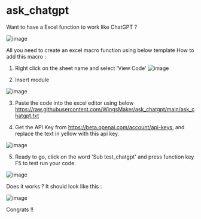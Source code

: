 # ask_chatgpt
Want to have a Excel function to work like ChatGPT ?

![image](https://user-images.githubusercontent.com/32192638/215730349-212487e0-1a4e-4c3f-8e24-97e6ab3953de.png)

All you need to create an excel macro function using below template
How to add this macro :

1.   Right click on the sheet name and select 'View Code'
![image](https://user-images.githubusercontent.com/32192638/215746574-a428a6d3-cd61-46f2-9462-af508e3ae25b.png)

2.   Insert module 

![image](https://user-images.githubusercontent.com/32192638/215747008-fc8ff01e-7c44-4491-a472-fd3d8ddd682c.png)

3.   Paste the code into the excel editor using below
     https://raw.githubusercontent.com/WingsMaker/ask_chatgpt/main/ask_chatgpt.txt
     
4.   Get the API Key from https://beta.openai.com/account/api-keys, and replace the text in yellow with this api key.

![image](https://user-images.githubusercontent.com/32192638/215747683-48a212b3-2f0b-4f94-ba12-1b40dbee1411.png)

5.   Ready to go, click on the word 'Sub test_chatgpt' and press function key F5 to test run your code.

![image](https://user-images.githubusercontent.com/32192638/215748192-3f8cf900-434b-4f18-bd6a-353100f88827.png)

Does it works ? It should look like this :

![image](https://user-images.githubusercontent.com/32192638/215748842-c8cb732d-6c7e-4712-b9d9-76b858a79177.png)


Congrats !!
